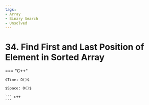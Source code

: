 ```yaml
---
tags:
- Array
- Binary Search
- Unsolved
---
```



# 34. Find First and Last Position of Element in Sorted Array

=== "C++"

    $Time: O()$

    $Space: O()$

    ``` c++
    ```